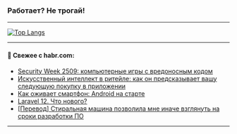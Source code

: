 ### Работает? Не трогай!

---
<!--
#### 🛠️ Technical stack:

![Java](https://img.shields.io/badge/Java-informational?logo=Oracle&style=flat&logoColor=white&color=FF4500)
![Kotlin](https://img.shields.io/badge/Kotlin-informational?logo=Kotlin&style=flat&logoColor=white&color=774D97)
![TS](https://img.shields.io/badge/TypeScript-informational?logo=typeScript&style=flat&logoColor=black&color=017acc)
![Python](https://img.shields.io/badge/Python-informational?logo=Python&style=flat&logoColor=black&color=ffdd54) <br>
![Spring](https://img.shields.io/badge/Spring-informational?logo=Spring&style=flat&logoColor=white&color=6DB33F) 
![SpringBoot](https://img.shields.io/badge/SpringBoot-informational?logo=SpringBoot&style=flat&logoColor=white&color=6DB33F)
![Nest](https://img.shields.io/badge/NestJS-informational?logo=NestJS&style=flat&logoColor=white&color=E0234E) 
![NodeJS](https://img.shields.io/badge/NodeJS-informational?logo=node.js&style=flat&logoColor=white&color=70A760)<br>
![PostgreSQL](https://img.shields.io/badge/PostgreSQL-informational?logo=PostgreSQL&style=flat&logoColor=white&color=DAA520)
![MongoDB](https://img.shields.io/badge/MongoDB-informational?logo=MongoDB&style=flat&logoColor=white&color=870000)
![Apache](https://img.shields.io/badge/Apache-informational?logo=apache&style=flat&logoColor=white&color=f74e28)

___ 
-->

<!--- #### 🛠️ : --->

[![Top Langs](https://github-readme-stats-82jvfl3w3-advtsettinggmailcoms-projects.vercel.app/api/top-langs/?username=zloylis&langs_count=10&hide_title=true&title_color=e6edf3&size_weight=0.5&count_weight=0.5&layout=compact&hide_progress=true&hide_border=true&theme=dracula)](https://github.com/zloylis)

<!---


####  :octocat:&nbsp;&nbsp; Статистика:

![GitHub stats](https://github-readme-stats-u2qms2cxw-advtsettinggmailcoms-projects.vercel.app/api?username=zloylis&show_icons=true&hide_border=true&theme=dracula&title_color=e6edf3&include_all_commits=true&count_private=true&hide_rank=false&hide_title=true&rank_icon=github)
-->
---

#### 💬 Свежее с habr.com:

<!-- BLOG-POST-LIST:START -->
- [Security Week 2509: компьютерные игры с вредоносным кодом](https://habr.com/ru/companies/kaspersky/articles/885284/?utm_source=habrahabr&utm_medium=rss&utm_campaign=885284)
- [Искусственный интеллект в ритейле: как он предсказывает вашу следующую покупку в приложении](https://habr.com/ru/companies/X5Tech/articles/885376/?utm_source=habrahabr&utm_medium=rss&utm_campaign=885376)
- [Как оживает смартфон: Android на старте](https://habr.com/ru/companies/surfstudio/articles/885348/?utm_source=habrahabr&utm_medium=rss&utm_campaign=885348)
- [Laravel 12. Что нового?](https://habr.com/ru/articles/885338/?utm_source=habrahabr&utm_medium=rss&utm_campaign=885338)
- [[Перевод] Стиральная машина позволила мне иначе взглянуть на сроки разработки ПО](https://habr.com/ru/companies/ruvds/articles/885258/?utm_source=habrahabr&utm_medium=rss&utm_campaign=885258)
<!-- BLOG-POST-LIST:END -->

---
